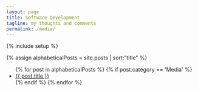 ```yaml
---
layout: page
title: Software Development
tagline: my thoughts and comments
permalink: /media/
---
```

{% include setup %}

{% assign alphabeticalPosts = site.posts | sort:"title" %}

<ul>
  {% for post in alphabeticalPosts  %}
    {% if post.category == 'Media' %}
    <li><a href="{{ BASE_PATH }}{{ post.url }}">{{ post.title }}</a></li>
    {% endif %}
  {% endfor %}
</ul>
